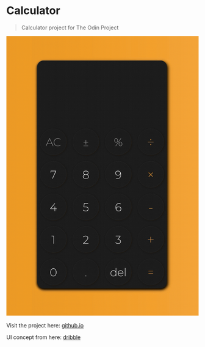# Calculator
> Calculator project for The Odin Project

![Demo.gif](./calculator_demo.gif)

Visit the project here: [github.io](https://billi0ns.github.io/calculator/)

UI concept from here: [dribble](https://dribbble.com/shots/9157457--Nuemorphism-Calculator-UI)